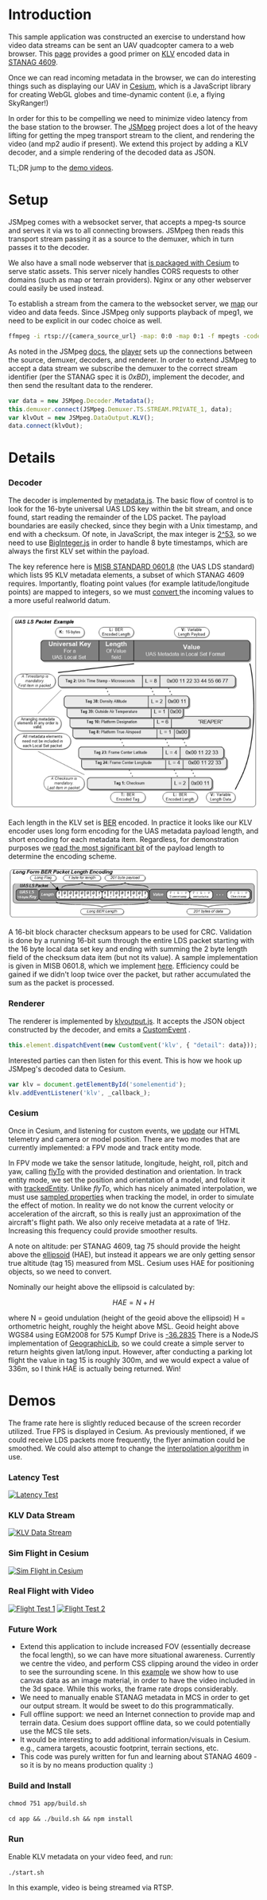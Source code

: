 # Introduction

This sample application was constructed an exercise to understand how video data streams can be sent an UAV quadcopter camera to a web browser. This [page](http://impleotv.com/2017/02/17/klv-encoded-metadata-in-stanag-4609-streams/) provides a good primer on [KLV](https://en.wikipedia.org/wiki/KLV) encoded data in [STANAG 4609](http://www.gwg.nga.mil/misb/docs/nato_docs/STANAG_4609_Ed3.pdf).

Once we can read incoming metadata in the browser, we can do interesting things such as displaying our UAV in [Cesium](https://github.com/AnalyticalGraphicsInc/cesium), which is a JavaScript library for creating WebGL globes and time-dynamic content (i.e, a flying SkyRanger!)

In order for this to be compelling we need to minimize video latency from the base station to the browser.  The [JSMpeg](https://github.com/phoboslab/jsmpeg) project does a lot of the heavy lifting for getting the mpeg transport stream to the client, and rendering the video (and mp2 audio if present). We extend this project by adding a KLV decoder, and a simple rendering of the decoded data as JSON. 

TL;DR jump to the [demo videos](#demoarea).

# Setup

JSMpeg comes with a websocket server, that accepts a mpeg-ts source and serves it via ws to all connecting browsers. JSMpeg then reads this transport stream passing it as a source to the demuxer, which in turn passes it to the decoder.

We also have a small node webserver that [is packaged with Cesium](https://github.com/AnalyticalGraphicsInc/cesium/blob/master/server.js) to serve static assets. This server nicely handles CORS requests to other domains (such as map or terrain providers). Nginx or any other webserver could easily be used instead.

To establish a stream from the camera to the websocket server, we [map](https://trac.ffmpeg.org/wiki/Map) our video and data feeds. Since JSMpeg only supports playback of mpeg1, we need to be explicit in our codec choice as well.

```bash
ffmpeg -i rtsp://{camera_source_url} -map: 0:0 -map 0:1 -f mpegts -codec:v mpeg1video -b:v 800k -r 24 -s 800:600 http://127.0.0.1:8081/secretkey
```

As noted in the JSMpeg [docs](https://github.com/phoboslab/jsmpeg/blob/master/src/jsmpeg.js), the [player](app/src/jsmpeg/player.js#L46) sets up the connections between the source, demuxer, decoders, and renderer. In order to extend JSMpeg to accept a data stream we subscribe the demuxer to the correct stream identifier (per the STANAG spec it is _0xBD_), implement the decoder, and then send the resultant data to the renderer. 

```javascript
var data = new JSMpeg.Decoder.Metadata();
this.demuxer.connect(JSMpeg.Demuxer.TS.STREAM.PRIVATE_1, data);
var klvOut = new JSMpeg.DataOutput.KLV();
data.connect(klvOut);
```
# Details 
### Decoder
The decoder is implemented by [metadata.js](app/src/jsmpeg/metadata.js). The basic flow of control is to look for the 16-byte universal UAS LDS key within the bit stream, and once found, start reading the remainder of the LDS packet. The payload boundaries are easily checked, since they begin with a Unix timestamp, and end with a checksum. Of note, in JavaScript, the max integer is [2^53](http://ecma262-5.com/ELS5_HTML.htm#Section_8.5), so we need to use [BigInteger.js](https://www.npmjs.com/package/big-integer) in order to handle 8 byte timestamps, which are always the first KLV set within the payload.

The key reference here is [MISB STANDARD 0601.8](https://upload.wikimedia.org/wikipedia/commons/1/19/MISB_Standard_0601.pdf) (the UAS LDS standard) which lists 95 KLV metadata elements, a subset of which STANAG 4609 requires. Importantly, floating point values (for example latitude/longitude points) are mapped to integers, so we must [convert ](app/src/jsmpeg/metadata.js#L99) the incoming values to a more useful realworld datum. 

![Example Packet](images/example_packet.png)

Each length in the KLV set is [BER](https://en.wikipedia.org/wiki/X.690#BER_encoding) encoded. In practice it looks like our KLV encoder uses long form encoding for the UAS metadata payload length, and short encoding for each metadata item. Regardless, for demonstration purposes we [read the most significant bit](app/src/jsmpeg/metadata.js#L57) of the payload length to determine the encoding scheme.

![Example Packet](images/example_metadata.png)

A 16-bit block character checksum appears to be used for CRC. Validation is done by a running 16-bit sum through the entire LDS packet starting with the 16 byte local data set key and ending with summing the 2 byte length field of the checksum data item (but not its value). A sample implementation is given in MISB 0601.8, which we implement [here](app/src/jsmpeg/metadata.js#L299). Efficiency could be gained if we didn't loop twice over the packet, but rather accumulated the sum as the packet is processed.

### Renderer
The renderer is implemented by [klvoutput.js](app/src/jsmpeg/klvoutput.js). It accepts the JSON object constructed by the decoder, and emits a [CustomEvent](https://developer.mozilla.org/en/docs/Web/API/CustomEvent) .
```javascript
this.element.dispatchEvent(new CustomEvent('klv', { "detail": data}));
```
Interested parties can then listen for this event. This is how we hook up JSMpeg's decoded data to Cesium. 
```javascript
var klv = document.getElementById('somelementid');
klv.addEventListener('klv', _callback_);
```

### Cesium
Once in Cesium, and listening for custom events, we [update](app/src/uav/main.js#L68) our HTML telemetry and camera or model position. There are two modes that are currently implemented: a FPV mode and track entity mode. 

In FPV mode we take the sensor latitude, longitude, height, roll, pitch and yaw, calling [flyTo](https://cesiumjs.org/Cesium/Build/Documentation/Camera.html#flyTo) with the provided destination and orientation. In track entity mode, we set the position and orientation of a model, and follow it with [trackedEntity](https://cesiumjs.org/Cesium/Build/Documentation/Viewer.html#trackedEntity). Unlike _flyTo_, which has nicely animated interpolation, we must use [sampled properties](https://cesiumjs.org/Cesium/Build/Documentation/SampledProperty.html) when tracking the model, in order to simulate the effect of motion.  In reality we do not know the current velocity or acceleration of the aircraft, so this is really just an approximation of the aircraft's flight path. We also only receive metadata at a rate of 1Hz. Increasing this frequency could provide smoother results.

A note on altitude: per STANAG 4609, tag 75 should provide the height above the [ellipsoid](https://support.pix4d.com/hc/en-us/articles/202559869-Orthometric-and-Ellipsoidal-Height#gsc.tab=0) (HAE), but instead it appears we are only getting sensor true altitude (tag 15) measured from MSL. Cesium uses HAE for positioning objects, so we need to convert. 

Nominally our height above the ellipsoid is calculated by:
```math
HAE = N + H
```
where N = geoid undulation (height of the geoid above the ellipsoid) H = orthometric height, roughly the height above MSL. Geoid height above WGS84 using EGM2008 for 575 Kumpf Drive is [-36.2835]( https://geographiclib.sourceforge.io/cgi-bin/GeoidEval?input=43.504001%2C+-80.530135) There is a NodeJS implementation of [GeographicLib](https://www.npmjs.com/package/geographiclib), so we could create a simple server to return heights given lat/long input. However, after conducting a parking lot flight the value in tag 15 is roughly 300m, and we would expect a value of 336m, so I think HAE is actually being returned. Win!

#  <a name="demoarea"></a>Demos

The frame rate here is slightly reduced because of the screen recorder utilized. True FPS is displayed in Cesium. As previously mentioned, if we could receive LDS packets more frequently, the flyer animation could be smoothed. We could also attempt to change the [interpolation algorithm](https://cesiumjs.org/Cesium/Build/Documentation/HermitePolynomialApproximation.html) in use. 

### Latency Test
[![Latency Test](https://img.youtube.com/vi/d7o2-0aC6og/0.jpg)](https://www.youtube.com/watch?v=d7o2-0aC6og)

### KLV Data Stream
[![KLV Data Stream](https://img.youtube.com/vi/GD6u1hLnP0c/0.jpg)](https://www.youtube.com/watch?v=GD6u1hLnP0c)

### Sim Flight in Cesium
[![Sim Flight in Cesium](https://img.youtube.com/vi/LVPCbZOgEF4/0.jpg)](https://www.youtube.com/watch?v=LVPCbZOgEF4)

### Real Flight with Video
[![Flight Test 1](https://img.youtube.com/vi/9e9eacnLZuw/0.jpg)](https://www.youtube.com/watch?v=9e9eacnLZuw)
[![Flight Test 2](https://img.youtube.com/vi/LHkXWjpnZeY/0.jpg)](https://www.youtube.com/watch?v=LHkXWjpnZeY)

### Future Work
- Extend this application to include increased FOV (essentially decrease the focal length), so we can have more situational awareness. Currently we centre the video, and perform CSS clipping around the video in order to see the surrounding scene.  In this [example](app/www/video-test.html) we show how to use canvas data as an image material, in order to have the video included in the 3d space. While this works, the frame rate drops considerably.
- We need to manually enable STANAG metadata in MCS in order to get our output stream. It would be sweet to do this programmatically.
- Full offline support: we need an Internet connection to provide map and terrain data. Cesium does support offline data, so we could potentially use the MCS tile sets. 
- It would be interesting to add additional information/visuals in Cesium. e.g., camera targets, acoustic footprint, terrain sections, etc.
- This code was purely written for fun and learning about STANAG 4609 - so it is by no means production quality :)

### Build and Install

`chmod 751 app/build.sh`

`cd app && ./build.sh && npm install`

### Run
Enable KLV metadata on your video feed, and run:

`./start.sh`

In this example, video is being streamed via RTSP.
